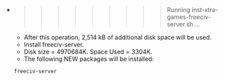 * >>>>>>>>> Running inst-xtra-games-freeciv-server.sh ...
  * After this operation, 2,514 kB of additional disk space will be used.
  * Install freeciv-server.
  * Disk size = 4970684K. Space Used = 3304K.
  * The following NEW packages will be installed:
  ```bash
  freeciv-server
  ```
